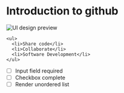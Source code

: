 # Introduction to github

![UI design preview](https://user-images.githubusercontent.com/95343572/184162325-b537f129-d6d5-4e4e-9011-aad9221e3def.png)

```
<ul>
  <li>Share code</li>
  <li>Collaborate</li>
  <li>Software Development</li>
</ul>
```
- [ ] Input field required
- [ ] Checkbox complete
- [ ] Render unordered list
